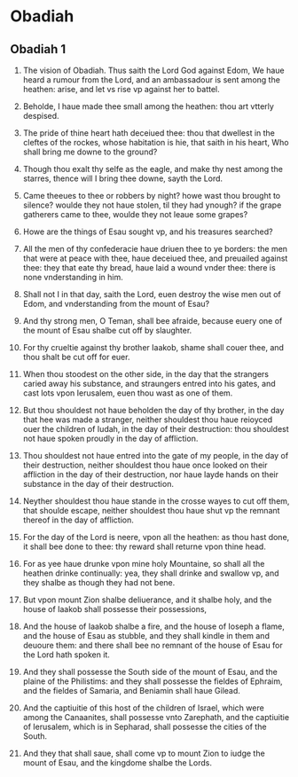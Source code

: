# Obadiah

## Obadiah 1

1. The vision of Obadiah. Thus saith the Lord God against Edom, We haue heard a rumour from the Lord, and an ambassadour is sent among the heathen: arise, and let vs rise vp against her to battel.

2. Beholde, I haue made thee small among the heathen: thou art vtterly despised.

3. The pride of thine heart hath deceiued thee: thou that dwellest in the cleftes of the rockes, whose habitation is hie, that saith in his heart, Who shall bring me downe to the ground?

4. Though thou exalt thy selfe as the eagle, and make thy nest among the starres, thence will I bring thee downe, sayth the Lord.

5. Came theeues to thee or robbers by night? howe wast thou brought to silence? woulde they not haue stolen, til they had ynough? if the grape gatherers came to thee, woulde they not leaue some grapes?

6. Howe are the things of Esau sought vp, and his treasures searched?

7. All the men of thy confederacie haue driuen thee to ye borders: the men that were at peace with thee, haue deceiued thee, and preuailed against thee: they that eate thy bread, haue laid a wound vnder thee: there is none vnderstanding in him.

8. Shall not I in that day, saith the Lord, euen destroy the wise men out of Edom, and vnderstanding from the mount of Esau?

9. And thy strong men, O Teman, shall bee afraide, because euery one of the mount of Esau shalbe cut off by slaughter.

10. For thy crueltie against thy brother Iaakob, shame shall couer thee, and thou shalt be cut off for euer.

11. When thou stoodest on the other side, in the day that the strangers caried away his substance, and straungers entred into his gates, and cast lots vpon Ierusalem, euen thou wast as one of them.

12. But thou shouldest not haue beholden the day of thy brother, in the day that hee was made a stranger, neither shouldest thou haue reioyced ouer the children of Iudah, in the day of their destruction: thou shouldest not haue spoken proudly in the day of affliction.

13. Thou shouldest not haue entred into the gate of my people, in the day of their destruction, neither shouldest thou haue once looked on their affliction in the day of their destruction, nor haue layde hands on their substance in the day of their destruction.

14. Neyther shouldest thou haue stande in the crosse wayes to cut off them, that shoulde escape, neither shouldest thou haue shut vp the remnant thereof in the day of affliction.

15. For the day of the Lord is neere, vpon all the heathen: as thou hast done, it shall bee done to thee: thy reward shall returne vpon thine head.

16. For as yee haue drunke vpon mine holy Mountaine, so shall all the heathen drinke continually: yea, they shall drinke and swallow vp, and they shalbe as though they had not bene.

17. But vpon mount Zion shalbe deliuerance, and it shalbe holy, and the house of Iaakob shall possesse their possessions,

18. And the house of Iaakob shalbe a fire, and the house of Ioseph a flame, and the house of Esau as stubble, and they shall kindle in them and deuoure them: and there shall bee no remnant of the house of Esau for the Lord hath spoken it.

19. And they shall possesse the South side of the mount of Esau, and the plaine of the Philistims: and they shall possesse the fieldes of Ephraim, and the fieldes of Samaria, and Beniamin shall haue Gilead.

20. And the captiuitie of this host of the children of Israel, which were among the Canaanites, shall possesse vnto Zarephath, and the captiuitie of Ierusalem, which is in Sepharad, shall possesse the cities of the South.

21. And they that shall saue, shall come vp to mount Zion to iudge the mount of Esau, and the kingdome shalbe the Lords.   